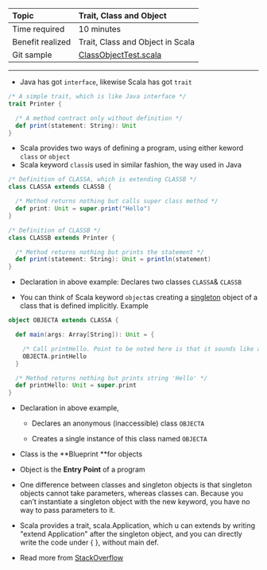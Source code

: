 | Topic | Trait, Class and Object |
| :--- | :--- |
| Time required | 10 minutes |
| Benefit realized | Trait, Class and Object in Scala |
| Git sample | [ClassObjectTest.scala](https://github.com/inbravo/scala-src/blob/master/src/main/scala/com/inbravo/lang/ClassObjectTest.scala) |

---

* Java has got `interface`, likewise Scala has got `trait`

```scala
/* A simple trait, which is like Java interface */
trait Printer {

  /* A method contract only without definition */
  def print(statement: String): Unit
}
```

* Scala provides two ways of defining a program, using either keword `class` or `object`
* Scala keyword `class`is used in similar fashion, the way used in Java

```scala
/* Definition of CLASSA, which is extending CLASSB */
class CLASSA extends CLASSB {

  /* Method returns nothing but calls super class method */
  def print: Unit = super.print("Hello")
}

/* Definition of CLASSB */
class CLASSB extends Printer {

  /* Method returns nothing but prints the statement */
  def print(statement: String): Unit = println(statement)
}
```

* Declaration in above example: Declares two classes `CLASSA`& `CLASSB`

* You can think of Scala keyword `object`as creating a [singleton](http://en.wikipedia.org/wiki/Singleton_pattern) object of a class that is defined implicitly. Example

```scala
object OBJECTA extends CLASSA {

  def main(args: Array[String]): Unit = {

    /* Call printHello. Point to be noted here is that it sounds like a Java static method call */
    OBJECTA.printHello
  }

  /* Method returns nothing but prints string 'Hello' */
  def printHello: Unit = super.print
}
```

* Declaration in above example,

  * Declares an anonymous \(inaccessible\) class `OBJECTA`

  * Creates a single instance of this class named `OBJECTA`

* Class is the **Blueprint **for objects

* Object is the **Entry Point** of a program

* One difference between classes and singleton objects is that singleton   objects cannot take parameters, whereas classes can. Because you can’t instantiate   a singleton object with the new keyword, you have no way to pass   parameters to it.

* Scala provides a trait, scala.Application, which u can extends by writing "extend Application" after the singleton object, and you can directly write the code under { }, without main def.

* Read more from [StackOverflow](http://stackoverflow.com/questions/1755345/difference-between-object-and-class-in-scala)



